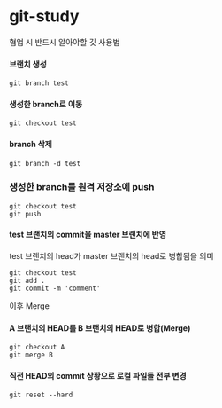 # git-study
협업 시 반드시 알아야할 깃 사용법

#### 브랜치 생성
```
git branch test
```

#### 생성한 branch로 이동
```
git checkout test
```

#### branch 삭제
```
git branch -d test
```

### 생성한 branch를 원격 저장소에 push
```
git checkout test
git push
```

#### test 브랜치의 commit을 master 브랜치에 반영
<p>test 브랜치의 head가 master 브랜치의 head로 병합됨을 의미</p>


```
git checkout test
git add .
git commit -m 'comment'
```
이후 Merge

#### A 브랜치의 HEAD를 B 브랜치의 HEAD로 병합(Merge)
```
git checkout A
git merge B
```

#### 직전 HEAD의 commit 상황으로 로컬 파일들 전부 변경
```
git reset --hard
```